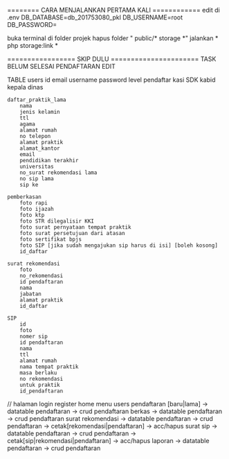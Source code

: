 ======== CARA MENJALANKAN PERTAMA KALI ============
edit di .env
    DB_DATABASE=db_201753080_pkl
    DB_USERNAME=root
    DB_PASSWORD=

buka terminal di folder projek
    hapus folder " public/* storage *" 
    jalankan * php storage:link *
    







================= SKIP DULU ======================
TASK BELUM SELESAI
    PENDAFTARAN EDIT

    
TABLE
    users
        id
        email
        username
        password
        level
            pendaftar
            kasi SDK
            kabid
            kepala dinas
    
    daftar_praktik_lama
        nama
        jenis kelamin
        ttl
        agama
        alamat rumah
        no telepon
        alamat praktik
        alamat_kantor
        email
        pendidikan terakhir
        universitas
        no_surat rekomendasi lama
        no sip lama
        sip ke

    pemberkasan
        foto rapi
        foto ijazah
        foto ktp
        foto STR dilegalisir KKI
        foto surat pernyataan tempat praktik
        foto surat persetujuan dari atasan
        foto sertifikat bpjs
        foto SIP [jika sudah mengajukan sip harus di isi] [boleh kosong]
        id_daftar

    surat rekomendasi
        foto
        no_rekomendasi
        id pendaftaran
        nama
        jabatan
        alamat praktik
        id_daftar

    SIP
        id
        foto
        nomer sip
        id pendaftaran
        nama
        ttl
        alamat rumah
        nama tempat praktik
        masa berlaku
        no rekomendasi
        untuk praktik
        id_pendaftaran


// halaman
login 
register
home
    menu
        users
        pendaftaran [baru|lama]
            -> datatable pendaftaran -> crud pendaftaran
        berkas
            -> datatable pendaftaran -> crud pendaftaran
        surat rekomendasi
            -> datatable pendaftaran -> crud pendaftaran -> cetak[rekomendasi|pendaftaran] -> acc/hapus
        surat sip
            -> datatable pendaftaran -> crud pendaftaran -> cetak[sip|rekomendasi|pendaftaran] -> acc/hapus
        laporan
            -> datatable pendaftaran -> crud pendaftaran